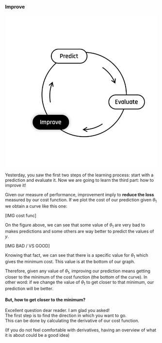 ### Improve

<img src="../../day00/assets/Improve.png" />

Yesterday, you saw the first two steps of the learning process: start with a prediction and evaluate it. Now we are going to learn the third part: how to improve it!  

Given our measure of performance, improvement imply to **reduce the loss** measured by our cost function. If we plot the cost of our prediction given $\theta_1$ we obtain a curve like this one: 

[IMG cost func]

On the figure above, we can see that some value of $\theta_1$ are very bad to makes predictions and some others are way better to predict the values of $y$.

[IMG BAD / VS GOOD]

Knowing that fact, we can see that there is a specific value for $\theta_1$ which gives the minimum cost. This value is at the bottom of our graph. 

Therefore, given any value of $\theta_1$, improving our prediction means getting closer to the minimum of the cost function (the bottom of the curve). In other word: if we change the value of $\theta_1$ to get closer to that minimum, our prediction will be better.  

#### But, how to get closer to the minimum?

Excellent question dear reader. I am glad you asked!  
The first step is to find the direction in which you want to go.  
This can be done by calculating the derivative of our cost function. 

(If you do not feel comfortable with derivatives, having an overview of what it is about could be a good idea)
